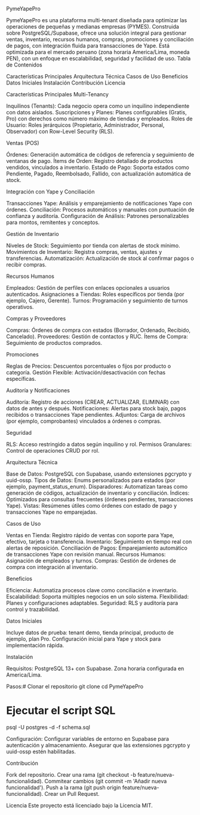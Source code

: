 PymeYapePro
  
PymeYapePro es una plataforma multi-tenant diseñada para optimizar las operaciones de pequeñas y medianas empresas (PYMES). Construida sobre PostgreSQL/Supabase, ofrece una solución integral para gestionar ventas, inventario, recursos humanos, compras, promociones y conciliación de pagos, con integración fluida para transacciones de Yape. Está optimizada para el mercado peruano (zona horaria America/Lima, moneda PEN), con un enfoque en escalabilidad, seguridad y facilidad de uso.
Tabla de Contenidos

Características Principales
Arquitectura Técnica
Casos de Uso
Beneficios
Datos Iniciales
Instalación
Contribución
Licencia

Características Principales
Multi-Tenancy

Inquilinos (Tenants): Cada negocio opera como un inquilino independiente con datos aislados.
Suscripciones y Planes: Planes configurables (Gratis, Pro) con derechos como número máximo de tiendas y empleados.
Roles de Usuario: Roles jerárquicos (Propietario, Administrador, Personal, Observador) con Row-Level Security (RLS).

Ventas (POS)

Órdenes: Generación automática de códigos de referencia y seguimiento de ventanas de pago.
Ítems de Orden: Registro detallado de productos vendidos, vinculados a inventario.
Estado de Pago: Soporta estados como Pendiente, Pagado, Reembolsado, Fallido, con actualización automática de stock.

Integración con Yape y Conciliación

Transacciones Yape: Análisis y emparejamiento de notificaciones Yape con órdenes.
Conciliación: Procesos automáticos y manuales con puntuación de confianza y auditoría.
Configuración de Análisis: Patrones personalizables para montos, remitentes y conceptos.

Gestión de Inventario

Niveles de Stock: Seguimiento por tienda con alertas de stock mínimo.
Movimientos de Inventario: Registra compras, ventas, ajustes y transferencias.
Automatización: Actualización de stock al confirmar pagos o recibir compras.

Recursos Humanos

Empleados: Gestión de perfiles con enlaces opcionales a usuarios autenticados.
Asignaciones a Tiendas: Roles específicos por tienda (por ejemplo, Cajero, Gerente).
Turnos: Programación y seguimiento de turnos operativos.

Compras y Proveedores

Compras: Órdenes de compra con estados (Borrador, Ordenado, Recibido, Cancelado).
Proveedores: Gestión de contactos y RUC.
Ítems de Compra: Seguimiento de productos comprados.

Promociones

Reglas de Precios: Descuentos porcentuales o fijos por producto o categoría.
Gestión Flexible: Activación/desactivación con fechas específicas.

Auditoría y Notificaciones

Auditoría: Registro de acciones (CREAR, ACTUALIZAR, ELIMINAR) con datos de antes y después.
Notificaciones: Alertas para stock bajo, pagos recibidos o transacciones Yape pendientes.
Adjuntos: Carga de archivos (por ejemplo, comprobantes) vinculados a órdenes o compras.

Seguridad

RLS: Acceso restringido a datos según inquilino y rol.
Permisos Granulares: Control de operaciones CRUD por rol.

Arquitectura Técnica

Base de Datos: PostgreSQL con Supabase, usando extensiones pgcrypto y uuid-ossp.
Tipos de Datos: Enums personalizados para estados (por ejemplo, payment_status_enum).
Disparadores: Automatizan tareas como generación de códigos, actualización de inventario y conciliación.
Índices: Optimizados para consultas frecuentes (órdenes pendientes, transacciones Yape).
Vistas: Resúmenes útiles como órdenes con estado de pago y transacciones Yape no emparejadas.

Casos de Uso

Ventas en Tienda: Registro rápido de ventas con soporte para Yape, efectivo, tarjeta o transferencia.
Inventario: Seguimiento en tiempo real con alertas de reposición.
Conciliación de Pagos: Emparejamiento automático de transacciones Yape con revisión manual.
Recursos Humanos: Asignación de empleados y turnos.
Compras: Gestión de órdenes de compra con integración al inventario.

Beneficios

Eficiencia: Automatiza procesos clave como conciliación e inventario.
Escalabilidad: Soporta múltiples negocios en un solo sistema.
Flexibilidad: Planes y configuraciones adaptables.
Seguridad: RLS y auditoría para control y trazabilidad.

Datos Iniciales

Incluye datos de prueba: tenant demo, tienda principal, producto de ejemplo, plan Pro.
Configuración inicial para Yape y stock para implementación rápida.

Instalación

Requisitos:
PostgreSQL 13+ con Supabase.
Zona horaria configurada en America/Lima.


Pasos:# Clonar el repositorio
git clone <repository-url>
cd PymeYapePro
# Ejecutar el script SQL
psql -U postgres -d <database> -f schema.sql


Configuración:
Configurar variables de entorno en Supabase para autenticación y almacenamiento.
Asegurar que las extensiones pgcrypto y uuid-ossp estén habilitadas.



Contribución

Fork del repositorio.
Crear una rama (git checkout -b feature/nueva-funcionalidad).
Commitear cambios (git commit -m 'Añadir nueva funcionalidad').
Push a la rama (git push origin feature/nueva-funcionalidad).
Crear un Pull Request.

Licencia
Este proyecto está licenciado bajo la Licencia MIT.